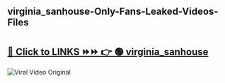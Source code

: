 
 ## virginia_sanhouse-Only-Fans-Leaked-Videos-Files

# <h2><a href="https://mediaupload.pro?virginia_sanhouse">🔗 Click to LINKS ⏩⏩ 👉 🟢 virginia_sanhouse </a></h2>

<a href="https://mediaupload.pro?virginia_sanhouse" rel="nofollow" data-target="animated-image.originalLink"><img src="https://i.ibb.co.com/xMMVF88/686577567.gif" alt="Viral Video Original" style="max-width: 100%; display: inline-block;" data-target="animated-image.originalImage"></a>
